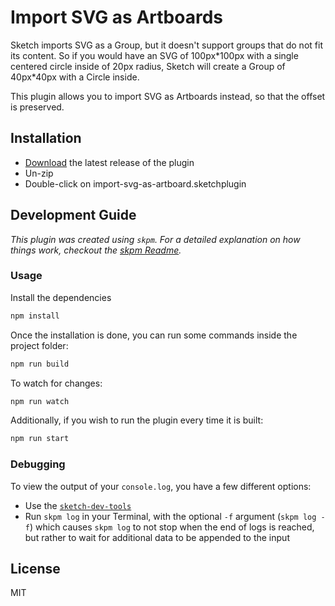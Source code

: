 # Import SVG as Artboards

Sketch imports SVG as a Group, but it doesn't support groups that do not fit its content.
So if you would have an SVG of 100px\*100px with a single centered circle inside of 20px radius, Sketch will create a Group of 40px\*40px with a Circle inside.

This plugin allows you to import SVG as Artboards instead, so that the offset is preserved.

## Installation

- [Download](./releases/download/latest/import-svg-as-artboard.sketchplugin.zip) the latest release of the plugin
- Un-zip
- Double-click on import-svg-as-artboard.sketchplugin

## Development Guide

_This plugin was created using `skpm`. For a detailed explanation on how things work, checkout the [skpm Readme](https://github.com/skpm/skpm/blob/master/README.md)._

### Usage

Install the dependencies

```bash
npm install
```

Once the installation is done, you can run some commands inside the project folder:

```bash
npm run build
```

To watch for changes:

```bash
npm run watch
```

Additionally, if you wish to run the plugin every time it is built:

```bash
npm run start
```

### Debugging

To view the output of your `console.log`, you have a few different options:

- Use the [`sketch-dev-tools`](https://github.com/skpm/sketch-dev-tools)
- Run `skpm log` in your Terminal, with the optional `-f` argument (`skpm log -f`) which causes `skpm log` to not stop when the end of logs is reached, but rather to wait for additional data to be appended to the input

## License

MIT
